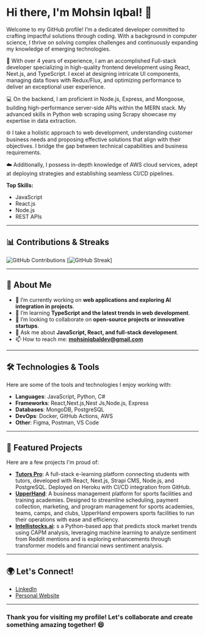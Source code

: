 # Hi there, I'm Mohsin Iqbal! 👋
Welcome to my GitHub profile! I’m a dedicated developer committed to crafting impactful solutions through coding. With a background in computer science, I thrive on solving complex challenges and continuously expanding my knowledge of emerging technologies.

🚀 With over 4 years of experience, I am an accomplished Full-stack developer specializing in high-quality frontend development using React, Next.js, and TypeScript. I excel at designing intricate UI components, managing data flows with Redux/Flux, and optimizing performance to deliver an exceptional user experience.

💻 On the backend, I am proficient in Node.js, Express, and Mongoose, building high-performance server-side APIs within the MERN stack. My advanced skills in Python web scraping using Scrapy showcase my expertise in data extraction.

🌐 I take a holistic approach to web development, understanding customer business needs and proposing effective solutions that align with their objectives. I bridge the gap between technical capabilities and business requirements.

☁️ Additionally, I possess in-depth knowledge of AWS cloud services, adept at deploying strategies and establishing seamless CI/CD pipelines.

**Top Skills:**
- JavaScript
- React.js
- Node.js
- REST APIs

---

## 📊 Contributions & Streaks

![GitHub Contributions](https://github-profile-summary-cards.vercel.app/api/cards/repos-per-language?username=m-mohsin-iqbal&theme=dracula)
[![GitHub Streak](https://streak-stats.demolab.com/?user=m-mohsin-iqbal)]


---

## 🚀 About Me

- 🔭 I’m currently working on **web applications and exploring AI integration in projects**.
- 🌱 I’m learning **TypeScript and the latest trends in web development**.
- 👯 I’m looking to collaborate on **open-source projects or innovative startups**.
- 💬 Ask me about **JavaScript, React, and full-stack development**.
- 📫 How to reach me: **[mohsiniqbaldev@gmail.com](mailto:mohsiniqbaldev@gmail.com)**

---

## 🛠️ Technologies & Tools

Here are some of the tools and technologies I enjoy working with:

- **Languages**: JavaScript, Python, C#
- **Frameworks**: React,Next.js,Nest Js,Node.js, Express
- **Databases**: MongoDB, PostgreSQL
- **DevOps**: Docker, GitHub Actions, AWS
- **Other**: Figma, Postman, VS Code

---

## 🌟 Featured Projects

Here are a few projects I'm proud of:

- [**Tutors Pro**](https://tutors-pro-fe-f914c532a332.herokuapp.com/):  A full-stack e-learning platform connecting students with tutors, developed with React, Next.js, Strapi CMS, Node.js, and PostgreSQL. Deployed on Heroku with CI/CD integration from GitHub.
- [**UpperHand**](https://upperhand.com/): A business management platform for sports facilities and training academies. Designed to streamline scheduling, payment collection, marketing, and program management for sports academies, teams, camps, and clubs, UpperHand empowers sports facilities to run their operations with ease and efficiency.
- [**Intellistocks.ai**](https://intellistocks.ai/): s a Python-based app that predicts stock market trends using CAPM analysis, leveraging machine learning to analyze sentiment from Reddit mentions and is exploring enhancements through transformer models and financial news sentiment analysis.

---

## 🌍 Let's Connect!

- [LinkedIn](https://www.linkedin.com/in/m-mohsin-iqbal)
- [Personal Website](https://www.mohsiniqbal.live/)

---

### Thank you for visiting my profile! Let's collaborate and create something amazing together! 😄
